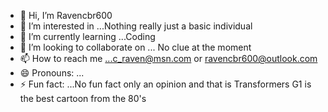 - 👋 Hi, I’m Ravencbr600
- 👀 I’m interested in ...Nothing really just a basic individual
- 🌱 I’m currently learning ...Coding
- 💞️ I’m looking to collaborate on ... No clue at the moment
- 📫 How to reach me ...c_raven@msn.com or ravencbr600@outlook.com
- 😄 Pronouns: ...
- ⚡ Fun fact: ...No fun fact only an opinion and that is Transformers G1 is the best cartoon from the 80's

<!---
ravencbr600/ravencbr600 is a ✨ special ✨ repository because its `README.md` (this file) appears on your GitHub profile.
You can click the Preview link to take a look at your changes.
--->

